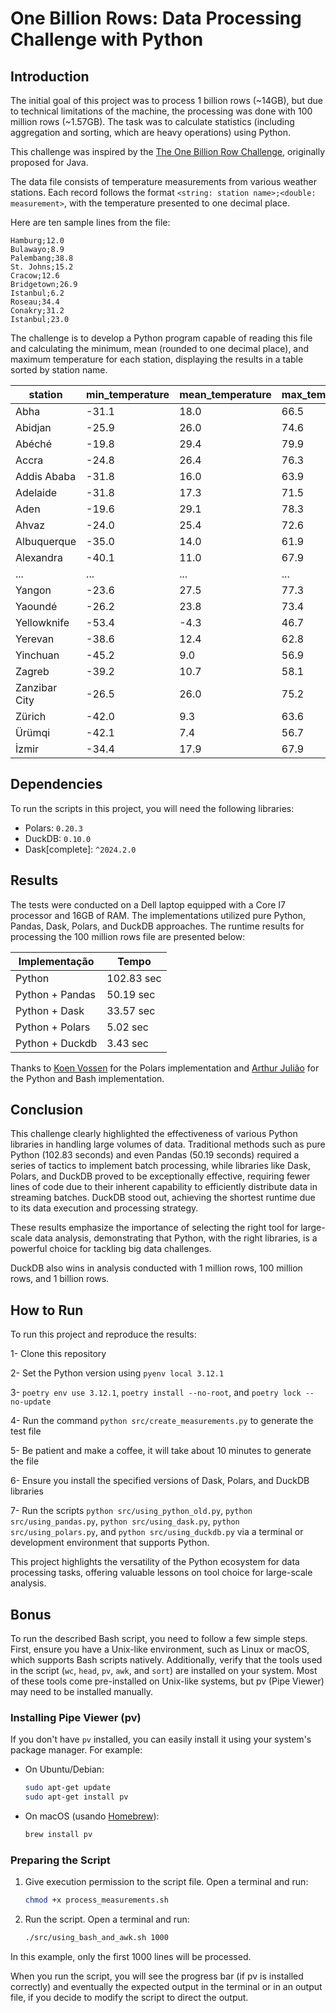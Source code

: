# One Billion Rows: Data Processing Challenge with Python

## Introduction

The initial goal of this project was to process 1 billion rows (~14GB), but due to technical limitations of the machine, the processing was done with 100 million rows (~1.57GB). The task was to calculate statistics (including aggregation and sorting, which are heavy operations) using Python.

This challenge was inspired by the [The One Billion Row Challenge](https://github.com/gunnarmorling/1brc), originally proposed for Java.

The data file consists of temperature measurements from various weather stations. Each record follows the format `<string: station name>;<double: measurement>`, with the temperature presented to one decimal place.

Here are ten sample lines from the file:

```
Hamburg;12.0
Bulawayo;8.9
Palembang;38.8
St. Johns;15.2
Cracow;12.6
Bridgetown;26.9
Istanbul;6.2
Roseau;34.4
Conakry;31.2
Istanbul;23.0
```

The challenge is to develop a Python program capable of reading this file and calculating the minimum, mean (rounded to one decimal place), and maximum temperature for each station, displaying the results in a table sorted by station name.

| station      | min_temperature | mean_temperature | max_temperature |
|--------------|-----------------|------------------|-----------------|
| Abha         | -31.1           | 18.0             | 66.5            |
| Abidjan      | -25.9           | 26.0             | 74.6            |
| Abéché       | -19.8           | 29.4             | 79.9            |
| Accra        | -24.8           | 26.4             | 76.3            |
| Addis Ababa  | -31.8           | 16.0             | 63.9            |
| Adelaide     | -31.8           | 17.3             | 71.5            |
| Aden         | -19.6           | 29.1             | 78.3            |
| Ahvaz        | -24.0           | 25.4             | 72.6            |
| Albuquerque  | -35.0           | 14.0             | 61.9            |
| Alexandra    | -40.1           | 11.0             | 67.9            |
| ...          | ...             | ...              | ...             |
| Yangon       | -23.6           | 27.5             | 77.3            |
| Yaoundé      | -26.2           | 23.8             | 73.4            |
| Yellowknife  | -53.4           | -4.3             | 46.7            |
| Yerevan      | -38.6           | 12.4             | 62.8            |
| Yinchuan     | -45.2           | 9.0              | 56.9            |
| Zagreb       | -39.2           | 10.7             | 58.1            |
| Zanzibar City| -26.5           | 26.0             | 75.2            |
| Zürich       | -42.0           | 9.3              | 63.6            |
| Ürümqi       | -42.1           | 7.4              | 56.7            |
| İzmir        | -34.4           | 17.9             | 67.9            |

## Dependencies

To run the scripts in this project, you will need the following libraries:

- Polars: `0.20.3`
- DuckDB: `0.10.0`
- Dask[complete]: `^2024.2.0`

## Results

The tests were conducted on a Dell laptop equipped with a Core I7 processor and 16GB of RAM. The implementations utilized pure Python, Pandas, Dask, Polars, and DuckDB approaches. The runtime results for processing the 100 million rows file are presented below:

| Implementação | Tempo |
| --- | --- |
| Python | 102.83 sec |
| Python + Pandas | 50.19 sec |
| Python + Dask | 33.57 sec  |
| Python + Polars | 5.02 sec |
| Python + Duckdb | 3.43 sec |

Thanks to [Koen Vossen](https://github.com/koenvo) for the Polars implementation and [Arthur Julião](https://github.com/ArthurJ) for the Python and Bash implementation.

## Conclusion

This challenge clearly highlighted the effectiveness of various Python libraries in handling large volumes of data. Traditional methods such as pure Python (102.83 seconds) and even Pandas (50.19 seconds) required a series of tactics to implement batch processing, while libraries like Dask, Polars, and DuckDB proved to be exceptionally effective, requiring fewer lines of code due to their inherent capability to efficiently distribute data in streaming batches. DuckDB stood out, achieving the shortest runtime due to its data execution and processing strategy.

These results emphasize the importance of selecting the right tool for large-scale data analysis, demonstrating that Python, with the right libraries, is a powerful choice for tackling big data challenges.

DuckDB also wins in analysis conducted with 1 million rows, 100 million rows, and 1 billion rows.

## How to Run

To run this project and reproduce the results:

1- Clone this repository

2- Set the Python version using `pyenv local 3.12.1`

3- `poetry env use 3.12.1`, `poetry install --no-root`, and `poetry lock --no-update`

4- Run the command `python src/create_measurements.py` to generate the test file

5- Be patient and make a coffee, it will take about 10 minutes to generate the file

6- Ensure you install the specified versions of Dask, Polars, and DuckDB libraries

7- Run the scripts `python src/using_python_old.py`, `python src/using_pandas.py`, `python src/using_dask.py`, `python src/using_polars.py`, and `python src/using_duckdb.py` via a terminal or development environment that supports Python.

This project highlights the versatility of the Python ecosystem for data processing tasks, offering valuable lessons on tool choice for large-scale analysis.

## Bonus

To run the described Bash script, you need to follow a few simple steps. First, ensure you have a Unix-like environment, such as Linux or macOS, which supports Bash scripts natively. Additionally, verify that the tools used in the script (`wc`, `head`, `pv`, `awk`, and `sort`) are installed on your system. Most of these tools come pre-installed on Unix-like systems, but pv (Pipe Viewer) may need to be installed manually.

### Installing Pipe Viewer (pv)

If you don't have `pv` installed, you can easily install it using your system's package manager. For example:

* On Ubuntu/Debian:
    
    ```bash
    sudo apt-get update
    sudo apt-get install pv
    ```
    
* On macOS (usando [Homebrew](https://brew.sh/)):
    
    ```bash
    brew install pv
    ```
    
### Preparing the Script

1. Give execution permission to the script file. Open a terminal and run:
    
    ```bash
    chmod +x process_measurements.sh
    ```

2. Run the script. Open a terminal and run:
   
   ```bash
   ./src/using_bash_and_awk.sh 1000
   ```

In this example, only the first 1000 lines will be processed.

When you run the script, you will see the progress bar (if pv is installed correctly) and eventually the expected output in the terminal or in an output file, if you decide to modify the script to direct the output.